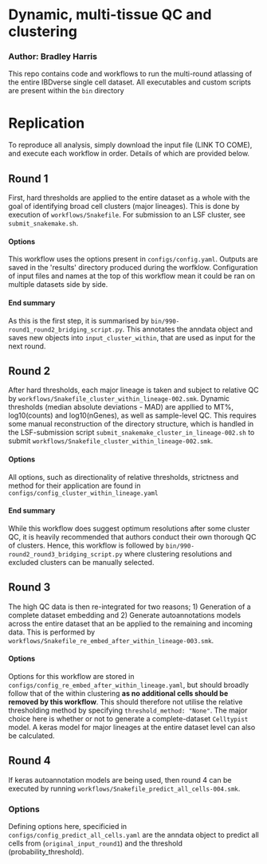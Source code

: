 # Dynamic, multi-tissue QC and clustering
### Author: Bradley Harris
This repo contains code and workflows to run the multi-round atlassing of the entire IBDverse single cell dataset.
All executables and custom scripts are present within the `bin` directory

# Replication
To reproduce all analysis, simply download the input file (LINK TO COME), and execute each workflow in order. Details of which are provided below.

## Round 1
First, hard thresholds are applied to the entire dataset as a whole with the goal of identifying broad cell clusters (major lineages). This is done by execution of `workflows/Snakefile`. For submission to an LSF cluster, see `submit_snakemake.sh`.

#### Options
This workflow uses the options present in `configs/config.yaml`. Outputs are saved in the 'results' directory produced during the worfklow. Configuration of input files and names at the top of this workflow mean it could be ran on multiple datasets side by side.

#### End summary
As this is the first step, it is summarised by `bin/990-round1_round2_bridging_script.py`. This annotates the anndata object and saves new objects into `input_cluster_within`, that are used as input for the next round.

## Round 2
After hard thresholds, each major lineage is taken and subject to relative QC by `workflows/Snakefile_cluster_within_lineage-002.smk`. Dynamic thresholds (median absolute deviations - MAD) are appllied to MT%, log10(counts) and log10(nGenes), as well as sample-level QC. This requires some manual reconstruction of the directory structure, which is handled in the LSF-submission script `submit_snakemake_cluster_in_lineage-002.sh` to submit `workflows/Snakefile_cluster_within_lineage-002.smk`.

#### Options
All options, such as directionality of relative thresholds, strictness and method for their application are found in `configs/config_cluster_within_lineage.yaml`

#### End summary
While this workflow does suggest optimum resolutions after some cluster QC, it is heavily recommended that authors conduct their own thorough QC of clusters. Hence, this workflow is followed by `bin/990-round2_round3_bridging_script.py` where clustering resolutions and excluded clusters can be manually selected.

## Round 3
The high QC data is then re-integrated for two reasons; 1) Generation of a complete dataset embedding and 2) Generate autoannotations models across the entire dataset that an be applied to the remaining and incoming data. This is performed by `workflows/Snakefile_re_embed_after_within_lineage-003.smk`.

#### Options
Options for this workflow are stored in `configs/config_re_embed_after_within_lineage.yaml`, but should broadly follow that of the within clustering **as no additional cells should be removed by this workflow**. This should therefore not utilise the relative thresholding method by specifying `threshold_method: "None"`. The major choice here is whether or not to generate a complete-dataset `Celltypist` model. A keras model for major lineages at the entire dataset level can also be calculated.

## Round 4
If keras autoannotation models are being used, then round 4 can be executed by running `workflows/Snakefile_predict_all_cells-004.smk`.

### Options
Defining options here, specificied in `configs/config_predict_all_cells.yaml` are the anndata object to predict all cells from (`original_input_round1`) and the threshold (probability_threshold).
